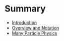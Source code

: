 # Summary

* [Introduction](README.md)
* [Overview and Notation](Prologue/overview.md)
* [Many Particle Physics](chapter1.md)

